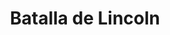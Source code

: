 ﻿---
title: "Batalla de Lincoln"
permalink: periodes_266.html
layout: periode
dataInici: 1141-02-02
sidebar: periodes
pares:
  - 300:
    title: "Anarquía Inglesa"
    dataInici: "(1135)"
    dataFi: "(1154)"

fills:
jocsPrincipals:
jocsEscenaris:
jocsEpoca:
  - title: "Age of Chivalry"
    bggId: 2917
    escenari: "Lincoln"

jocsEpocaEscenaris:
---
